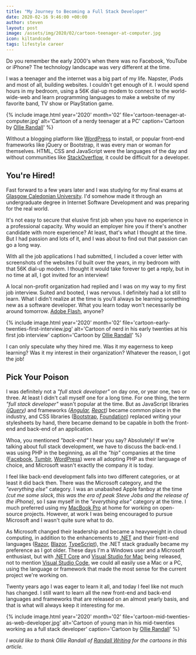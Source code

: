 ```yaml
---
title: "My Journey to Becoming a Full Stack Developer"
date: 2020-02-16 9:46:00 +00:00
author: steven
layout: post
image: /assets/img/2020/02/cartoon-teenager-at-computer.jpg
icon: kiltandcode
tags: lifestyle career
---
```


Do you remember the early 2000's when there was no Facebook, YouTube or iPhone? The technology landscape was very different at the time.

I was a teenager and the internet was a big part of my life. Napster, iPods and most of all, building websites. I couldn't get enough of it. I would spend hours in my bedroom, using a 56K dial-up modem to connect to the world-wide-web and learn programming languages to make a website of my favorite band, TV show or PlayStation game.

{%
    include image.html
    year='2020'
    month='02'
    file='cartoon-teenager-at-computer.jpg'
    alt='Cartoon of a nerdy teenager at a PC'
    caption='Cartoon by <a href="https://randallwriting.com/writing/stories-with-drawings/">Ollie Randall</a>'
%}

Without a blogging platform like [WordPress](https://wordpress.com) to install, or popular front-end frameworks like jQuery or Bootstrap, it was every man or woman for themselves. HTML, CSS and JavaScript were the languages of the day and without communities like [StackOverflow](https://stackoverflow.com), it could be difficult for a developer.

## You're Hired!

Fast forward to a few years later and I was studying for my final exams at [Glasgow Caledonian University](http://www.gcu.ac.uk). I'd somehow made it through an undergraduate degree in Internet Software Development and was preparing for the real world.

It's not easy to secure that elusive first job when you have no experience in a professional capacity. Why would an employer hire you if there's another candidate with more experience? At least, that's what I thought at the time. But I had passion and lots of it, and I was about to find out that passion can go a long way.

With all the job applications I had submitted, I included a cover letter with screenshots of the websites I'd built over the years, in my bedroom with that 56K dial-up modem. I thought it would take forever to get a reply, but in no time at all, I got invited for an interview!

A local non-profit organization had replied and I was on my way to my first job interview. Suited and booted, I was nervous. I definitely had a lot still to learn. What I didn't realize at the time is you'll always be learning something new as a software developer. What you learn today won't necessarily be around tomorrow. [Adobe Flash](https://en.wikipedia.org/wiki/Adobe_Flash), anyone?

{%
    include image.html
    year='2020'
    month='02'
    file='cartoon-early-twenties-first-interview.jpg'
    alt='Cartoon of nerd in his early twenties at his first job interview'
    caption='Cartoon by <a href="https://randallwriting.com/writing/stories-with-drawings/">Ollie Randall</a>'
%}

I can only speculate why they hired me. Was it my eagerness to keep learning? Was it my interest in their organization? Whatever the reason, I got the job!

## Pick Your Poison

I was definitely not a *"full stack developer"* on day one, or year one, two or three. At least I didn't call myself one for a long time. For one thing, the term *"full stack developer"* wasn't popular at the time. But as JavaScript libraries *([jQuery](https://jquery.com))* and frameworks *([Angular](https://angular.io), [React](https://reactjs.org))* became common place in the industry, and CSS libraries ([Bootstrap](https://getbootstrap.com), [Foundation](https://get.foundation)) replaced writing your stylesheets by hand, there became demand to be capable in both the front-end and back-end of an application.

Whoa, you mentioned *"back-end"* I hear you say? Absolutely! If we're talking about full stack development, we have to discuss the back-end. I was using PHP in the beginning, as all the *"hip"* companies at the time ([Facebook](https://www.facebook.com), [Tumblr](https://www.tumblr.com), [WordPress](https://www.wordpress.org)) were all adopting PHP as their language of choice, and Microsoft wasn't exactly the company it is today.

I feel like back-end development falls into two different categories, or at least it did back then. There was the Microsoft category, and the *"everything else"* category. I was an unabashed Apple fanboy at the time *(cut me some slack, this was the era of peak Steve Jobs and the release of the iPhone)*, so I saw myself in the *"everything else"* category at the time. I much preferred using my [MacBook Pro](https://www.apple.com/ca/macbook-pro/) at home for working on open-source projects. However, at work I was being encouraged to pursue Microsoft and I wasn't quite sure what to do.

As Microsoft changed their leadership and became a heavyweight in cloud computing, in addition to the enhancements to [.NET](https://dotnet.microsoft.com) and their front-end languages ([Razor](https://weblogs.asp.net/scottgu/introducing-razor), [Blazor](https://dotnet.microsoft.com/apps/aspnet/web-apps/blazor), [TypeScript](https://www.typescriptlang.org)), the .NET stack gradually became my preference as I got older. These days I'm a Windows user and a Microsoft enthusiast, but with [.NET Core](https://en.wikipedia.org/wiki/.NET_Core) and [Visual Studio for Mac](https://visualstudio.microsoft.com/vs/mac/) being released, not to mention [Visual Studio Code](https://code.visualstudio.com/), we could all easily use a Mac or a PC, using the language or framework that made the most sense for the current project we're working on.

Twenty years ago I was eager to learn it all, and today I feel like not much has changed. I still want to learn all the new front-end and back-end languages and frameworks that are released on an almost yearly basis, and that is what will always keep it interesting for me.

{%
    include image.html
    year='2020'
    month='02'
    file='cartoon-mid-twenties-as-web-developer.jpg'
    alt='Cartoon of young man in his mid-twenties working as a full stack developer'
    caption='Cartoon by <a href="https://randallwriting.com/writing/stories-with-drawings/">Ollie Randall</a>'
%}

*I would like to thank Ollie Randall of [Randall Writing](https://randallwriting.com/writing/stories-with-drawings/) for the cartoons in this article.*